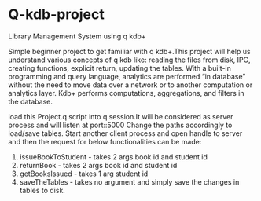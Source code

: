 # Q-kdb-project
Library Management System using q kdb+

Simple beginner project to get familiar with q kdb+.This project will help us understand various concepts of q kdb like: reading the files from disk, IPC, creating
functions, explicit return, updating the tables. With a built-in programming and query language, analytics are performed “in database” without the need to move data over
a network or to another computation or analytics layer. Kdb+ performs computations, aggregations, and filters in the database.

load this Project.q script into q session.It will be considered as server process and will listen at port::5000
Change the paths accordingly to load/save tables.
Start another client process and open handle to server and then the request for below functionalities can be made:
1. issueBookToStudent - takes 2 args book id and student id
2. returnBook - takes 2 args book id and student id
3. getBooksIssued - takes 1 arg student id
4. saveTheTables - takes no argument and simply save the changes in tables to disk.
